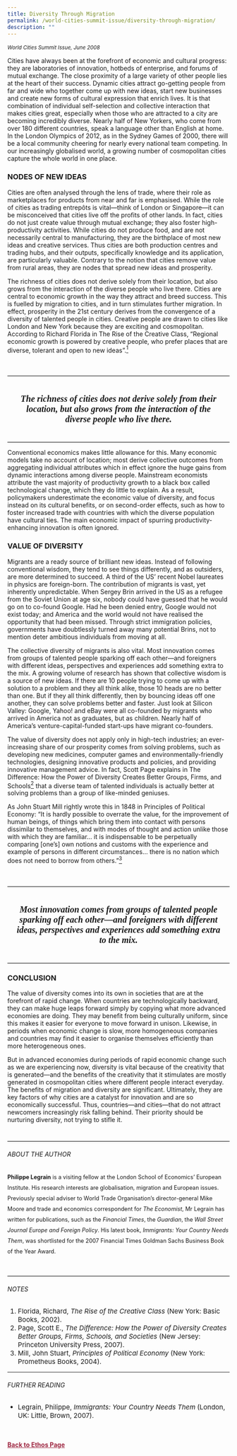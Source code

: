 ```yaml
---
title: Diversity Through Migration
permalink: /world-cities-summit-issue/diversity-through-migration/
description: ""
---
```

<style>

.back a
{
	color: #9f2943;
	font-weight: bold;
}

#banner img
{
	width:100%;
}
	
.author
{
border-bottom: 1px solid black;
margin-top:40px;
padding-bottom:30px;
border-top: 1px solid black;	

}

.author p {
	font-size: 0.9em;
	line-height:24px !important;
	}	

.break
{
   border-top: 1px solid  black;
   border-bottom: 1px solid black;
	 padding:20px;
	text-align:center;
	margin-top:50px;
}
	
.break1
{
font-family: Georgia;
	font-size:20px;
	font-style: italic;
	font-weight: bold;
}

.boxheader {
	color: white !important;
	}	

.containerbox {
	background-color: #eceedb;
	border-radius: 10px;
	padding: 5%;
	margin-top: 5%;
	
	}	

li {
	font-size: 15px !important;
	
	}	

</style>

<em><small>World Cities Summit Issue, June 2008</small></em>
<img src="">



<p>Cities have always been at the forefront of economic and cultural progress: they are laboratories of innovation, hotbeds of enterprise, and forums of mutual exchange. The close proximity of a large variety of other people lies at the heart of their success. Dynamic cities attract go-getting people from far and wide who together come up with new ideas, start new businesses and create new forms of cultural expression that enrich lives. It is that combination of individual self-selection and collective interaction that makes cities great, especially when those who are attracted to a city are becoming incredibly diverse. Nearly half of New Yorkers, who come from over 180 different countries, speak a language other than English at home. In the London Olympics of 2012, as in the Sydney Games of 2000, there will be a local community cheering for nearly every national team competing. In our increasingly globalised world, a growing number of cosmopolitan cities capture the whole world in one place.</p>

<h3>NODES OF NEW IDEAS</h3>

<p>Cities are often analysed through the lens of trade, where their role as marketplaces for products from near and far is emphasised. While the role of cities as trading entrepôts is vital—think of London or Singapore—it can be misconceived that cities live off the profits of other lands. In fact, cities do not just create value through mutual exchange; they also foster high-productivity activities. While cities do not produce food, and are not necessarily central to manufacturing, they are the birthplace of most new ideas and creative services. Thus cities are both production centres and trading hubs, and their outputs, specifically knowledge and its application, are particularly valuable. Contrary to the notion that cities remove value from rural areas, they are nodes that spread new ideas and prosperity.</p>

<p>The richness of cities does not derive solely from their location, but also grows from the interaction of the diverse people who live there. Cities are central to economic growth in the way they attract and breed success. This is fuelled by migration to cities, and in turn stimulates further migration. In effect, prosperity in the 21st century derives from the convergence of a diversity of talented people in cities. Creative people are drawn to cities like London and New York because they are exciting and cosmopolitan. According to Richard Florida in The Rise of the Creative Class, “Regional economic growth is powered by creative people, who prefer places that are diverse, tolerant and open to new ideas”.<a href="#notes"><sup>1</sup></a></p>

<div class="break">

<p class="break1">
The richness of cities does not
derive solely from their location,
but also grows from
the interaction of the diverse
people who live there.
</p>

</div>

<p>Conventional economics makes little allowance for this. Many economic models take no account of location; most derive collective outcomes from aggregating individual attributes which in effect ignore the huge gains from dynamic interactions among diverse people. Mainstream economists attribute the vast majority of productivity growth to a black box called technological change, which they do little to explain. As a result, policymakers underestimate the economic value of diversity, and focus instead on its cultural benefits, or on second-order effects, such as how to foster increased trade with countries with which the diverse population have cultural ties. The main economic impact of spurring productivity-enhancing innovation is often ignored.</p>

<h3>VALUE OF DIVERSITY</h3>

<p>Migrants are a ready source of brilliant new ideas. Instead of following conventional wisdom, they tend to see things differently, and as outsiders, are more determined to succeed. A third of the US’ recent Nobel laureates in physics are foreign-born. The contribution of migrants is vast, yet inherently unpredictable. When Sergey Brin arrived in the US as a refugee from the Soviet Union at age six, nobody could have guessed that he would go on to co-found Google. Had he been denied entry, Google would not exist today; and America and the world would not have realised the opportunity that had been missed. Through strict immigration policies, governments have doubtlessly turned away many potential Brins, not to mention deter ambitious individuals from moving at all.</p>

<p>The collective diversity of migrants is also vital. Most innovation comes from groups of talented people sparking off each other—and foreigners with different ideas, perspectives and experiences add something extra to the mix. A growing volume of research has shown that collective wisdom is a source of new ideas. If there are 10 people trying to come up with a solution to a problem and they all think alike, those 10 heads are no better than one. But if they all think differently, then by bouncing ideas off one another, they can solve problems better and faster. Just look at Silicon Valley: Google, Yahoo! and eBay were all co-founded by migrants who arrived in America not as graduates, but as children. Nearly half of America’s venture-capital-funded start-ups have migrant co-founders.</p>

<p>The value of diversity does not apply only in high-tech industries; an ever-increasing share of our prosperity comes from solving problems, such as developing new medicines, computer games and environmentally-friendly technologies, designing innovative products and policies, and providing innovative management advice. In fact, Scott Page explains in The Difference: How the Power of Diversity Creates Better Groups, Firms, and Schools<a href="#notes"><sup>2</sup></a> that a diverse team of talented individuals is actually better at solving problems than a group of like-minded geniuses.</p>

<p>As John Stuart Mill rightly wrote this in 1848 in Principles of Political Economy: “It is hardly possible to overrate the value, for the improvement of human beings, of things which bring them into contact with persons dissimilar to themselves, and with modes of thought and action unlike those with which they are familiar… it is indispensable to be perpetually comparing [one’s] own notions and customs with the experience and example of persons in different circumstances… there is no nation which does not need to borrow from others.”<a href="#notes"><sup>3</sup></a></p>

<div class="break">

<p class="break1">
Most innovation comes from
groups of talented people
sparking off each other—and
foreigners with different ideas,
perspectives and experiences
add something extra to the mix.
</p>

</div>

<h3>CONCLUSION</h3>

<p>The value of diversity comes into its own in societies that are at the forefront of rapid change. When countries are technologically backward, they can make huge leaps forward simply by copying what more advanced economies are doing. They may benefit from being culturally uniform, since this makes it easier for everyone to move forward in unison. Likewise, in periods when economic change is slow, more homogeneous companies and countries may find it easier to organise themselves efficiently than more heterogeneous ones.</p>

<p>But in advanced economies during periods of rapid economic change such as we are experiencing now, diversity is vital because of the creativity that is generated—and the benefits of the creativity that it stimulates are mostly generated in cosmopolitan cities where different people interact everyday. The benefits of migration and diversity are significant. Ultimately, they are key factors of why cities are a catalyst for innovation and are so economically successful. Thus, countries—and cities—that do not attract newcomers increasingly risk falling behind. Their priority should be nurturing diversity, not trying to stifle it.</p>

<div class="author">

<h6>ABOUT THE AUTHOR</h6>

<p class="small-text"><strong>Philippe Legrain</strong> is a visiting fellow at the London School of Economics’ European Institute. His research interests are globalisation, migration and European issues. Previously special adviser to World Trade Organisation’s director-general Mike Moore and trade and economics correspondent for <em>The Economist</em>, Mr Legrain has written for publications, such as the <em>Financial Times</em>, the <em>Guardian</em>, the <em>Wall Street Journal Europe and Foreign Policy</em>. His latest book, <em>Immigrants: Your Country Needs Them</em>, was shortlisted for the 2007 Financial Times Goldman Sachs Business Book of the Year Award.</p>

</div>

<h6><a name="notes"></a>NOTES</h6>

<ol>
<li class="small-text">Florida, Richard, <em>The Rise of the Creative Class</em> (New York: Basic Books, 2002).</li>
<li class="small-text">Page, Scott E., <em>The Difference: How the Power of Diversity Creates Better Groups, Firms, Schools, and Societies</em> (New Jersey: Princeton University Press, 2007).</li>
<li class="small-text">Mill, John Stuart, <em>Principles of Political Economy</em> (New York: Prometheus Books, 2004).</li>
</ol>

<hr>

<h6><a name="notes"></a>FURTHER READING</h6>

<ul>
<li class="small-text">Legrain, Philippe, <em>Immigrants: Your Country Needs Them</em> (London, UK: Little, Brown, 2007).</li>
</ul>







<br>
<br>	
<div class="back">
<a href="/ethos/">Back to Ethos Page</a>	
</div>